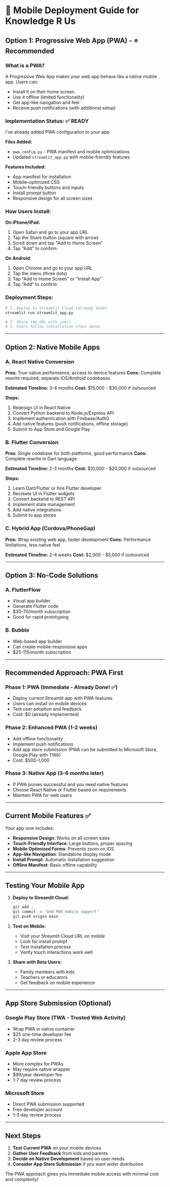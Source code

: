 # 📱 Mobile Deployment Guide for Knowledge R Us

## Option 1: Progressive Web App (PWA) - ⭐ Recommended

### What is a PWA?
A Progressive Web App makes your web app behave like a native mobile app. Users can:
- Install it on their home screen
- Use it offline (limited functionality)
- Get app-like navigation and feel
- Receive push notifications (with additional setup)

### Implementation Status: ✅ READY
I've already added PWA configuration to your app:

**Files Added:**
- `pwa_config.py` - PWA manifest and mobile optimizations
- Updated `streamlit_app.py` with mobile-friendly features

**Features Included:**
- App manifest for installation
- Mobile-optimized CSS
- Touch-friendly buttons and inputs
- Install prompt button
- Responsive design for all screen sizes

### How Users Install:

**On iPhone/iPad:**
1. Open Safari and go to your app URL
2. Tap the Share button (square with arrow)
3. Scroll down and tap "Add to Home Screen"
4. Tap "Add" to confirm

**On Android:**
1. Open Chrome and go to your app URL
2. Tap the menu (three dots)
3. Tap "Add to Home Screen" or "Install App"
4. Tap "Add" to confirm

### Deployment Steps:
```bash
# 1. Deploy to Streamlit Cloud (already done)
streamlit run streamlit_app.py

# 2. Share the URL with users
# 3. Users follow installation steps above
```

---

## Option 2: Native Mobile Apps

### A. React Native Conversion
**Pros:** True native performance, access to device features
**Cons:** Complete rewrite required, separate iOS/Android codebases

**Estimated Timeline:** 3-4 months
**Cost:** $15,000 - $30,000 if outsourced

**Steps:**
1. Redesign UI in React Native
2. Convert Python backend to Node.js/Express API
3. Implement authentication with Firebase/Auth0
4. Add native features (push notifications, offline storage)
5. Submit to App Store and Google Play

### B. Flutter Conversion
**Pros:** Single codebase for both platforms, good performance
**Cons:** Complete rewrite in Dart language

**Estimated Timeline:** 2-3 months
**Cost:** $10,000 - $20,000 if outsourced

**Steps:**
1. Learn Dart/Flutter or hire Flutter developer
2. Recreate UI in Flutter widgets
3. Convert backend to REST API
4. Implement state management
5. Add native integrations
6. Submit to app stores

### C. Hybrid App (Cordova/PhoneGap)
**Pros:** Wrap existing web app, faster development
**Cons:** Performance limitations, less native feel

**Estimated Timeline:** 2-4 weeks
**Cost:** $2,000 - $5,000 if outsourced

---

## Option 3: No-Code Solutions

### A. FlutterFlow
- Visual app builder
- Generate Flutter code
- $30-70/month subscription
- Good for rapid prototyping

### B. Bubble
- Web-based app builder
- Can create mobile-responsive apps
- $25-115/month subscription

---

## Recommended Approach: PWA First

### Phase 1: PWA (Immediate - Already Done! ✅)
- Deploy current Streamlit app with PWA features
- Users can install on mobile devices
- Test user adoption and feedback
- Cost: $0 (already implemented)

### Phase 2: Enhanced PWA (1-2 weeks)
- Add offline functionality
- Implement push notifications
- Add app store submission (PWA can be submitted to Microsoft Store, Google Play with TWA)
- Cost: $500-1,000

### Phase 3: Native App (3-6 months later)
- If PWA proves successful and you need native features
- Choose React Native or Flutter based on requirements
- Maintain PWA for web users

---

## Current Mobile Features ✅

Your app now includes:
- **Responsive Design**: Works on all screen sizes
- **Touch-Friendly Interface**: Large buttons, proper spacing
- **Mobile Optimized Forms**: Prevents zoom on iOS
- **App-like Navigation**: Standalone display mode
- **Install Prompt**: Automatic installation suggestion
- **Offline Manifest**: Basic offline capability

---

## Testing Your Mobile App

1. **Deploy to Streamlit Cloud:**
   ```bash
   git add .
   git commit -m "Add PWA mobile support"
   git push origin main
   ```

2. **Test on Mobile:**
   - Visit your Streamlit Cloud URL on mobile
   - Look for install prompt
   - Test installation process
   - Verify touch interactions work well

3. **Share with Beta Users:**
   - Family members with kids
   - Teachers or educators
   - Get feedback on mobile experience

---

## App Store Submission (Optional)

### Google Play Store (TWA - Trusted Web Activity)
- Wrap PWA in native container
- $25 one-time developer fee
- 2-3 day review process

### Apple App Store
- More complex for PWAs
- May require native wrapper
- $99/year developer fee
- 1-7 day review process

### Microsoft Store
- Direct PWA submission supported
- Free developer account
- 1-3 day review process

---

## Next Steps

1. **Test Current PWA** on your mobile devices
2. **Gather User Feedback** from kids and parents
3. **Decide on Native Development** based on user needs
4. **Consider App Store Submission** if you want wider distribution

The PWA approach gives you immediate mobile access with minimal cost and complexity!
